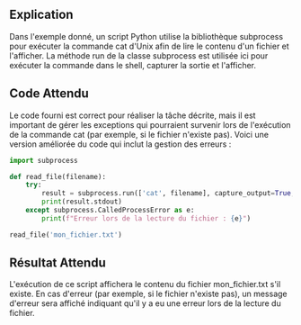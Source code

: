 ## Explication

Dans l'exemple donné, un script Python utilise la bibliothèque subprocess pour exécuter la commande cat d'Unix afin de lire le contenu d'un fichier et l'afficher. La méthode run de la classe subprocess est utilisée ici pour exécuter la commande dans le shell, capturer la sortie et l'afficher.

## Code Attendu

Le code fourni est correct pour réaliser la tâche décrite, mais il est important de gérer les exceptions qui pourraient survenir lors de l'exécution de la commande cat (par exemple, si le fichier n'existe pas). Voici une version améliorée du code qui inclut la gestion des erreurs :

```python
import subprocess

def read_file(filename):
    try:
        result = subprocess.run(['cat', filename], capture_output=True, text=True, check=True)
        print(result.stdout)
    except subprocess.CalledProcessError as e:
        print(f"Erreur lors de la lecture du fichier : {e}")

read_file('mon_fichier.txt')
```

## Résultat Attendu

L'exécution de ce script affichera le contenu du fichier mon_fichier.txt s'il existe. En cas d'erreur (par exemple, si le fichier n'existe pas), un message d'erreur sera affiché indiquant qu'il y a eu une erreur lors de la lecture du fichier.